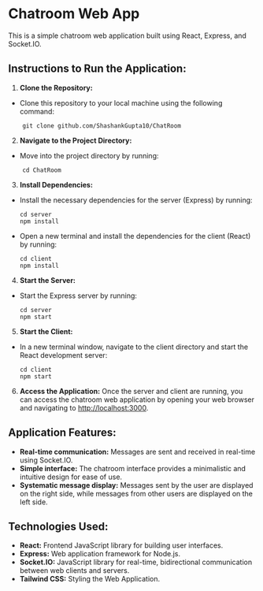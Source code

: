 # Chatroom Web App

This is a simple chatroom web application built using React, Express, and Socket.IO.

## Instructions to Run the Application:

1. **Clone the Repository:**

- Clone this repository to your local machine using the following command:

```
    git clone github.com/ShashankGupta10/ChatRoom
```

2. **Navigate to the Project Directory:**

- Move into the project directory by running:

```
    cd ChatRoom
```

3. **Install Dependencies:**

- Install the necessary dependencies for the server (Express) by running:

  ```
  cd server
  npm install
  ```

- Open a new terminal and install the dependencies for the client (React) by running:
  ```
  cd client
  npm install
  ```

4. **Start the Server:**

- Start the Express server by running:
  ```
  cd server
  npm start
  ```

5. **Start the Client:**

- In a new terminal window, navigate to the client directory and start the React development server:
  ```
  cd client
  npm start
  ```

6. **Access the Application:**
   Once the server and client are running, you can access the chatroom web application by opening your web browser and navigating to [http://localhost:3000](http://localhost:3000).

## Application Features:

- **Real-time communication:** Messages are sent and received in real-time using Socket.IO.
- **Simple interface:** The chatroom interface provides a minimalistic and intuitive design for ease of use.
- **Systematic message display:** Messages sent by the user are displayed on the right side, while messages from other users are displayed on the left side.

## Technologies Used:

- **React:** Frontend JavaScript library for building user interfaces.
- **Express:** Web application framework for Node.js.
- **Socket.IO:** JavaScript library for real-time, bidirectional communication between web clients and servers.
- **Tailwind CSS:** Styling the Web Application.
